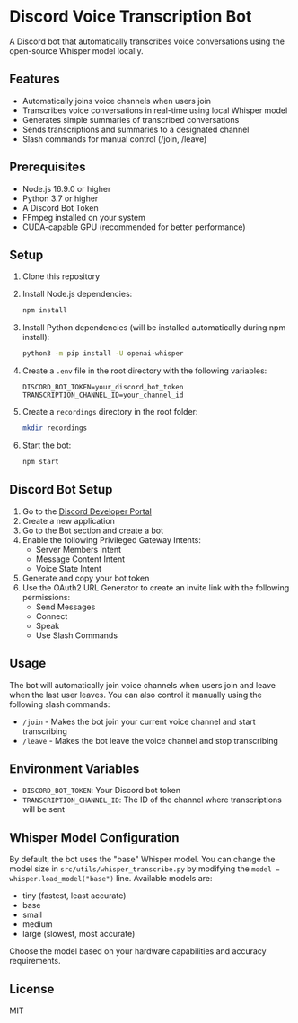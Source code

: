 # Discord Voice Transcription Bot

A Discord bot that automatically transcribes voice conversations using the open-source Whisper model locally.

## Features

- Automatically joins voice channels when users join
- Transcribes voice conversations in real-time using local Whisper model
- Generates simple summaries of transcribed conversations
- Sends transcriptions and summaries to a designated channel
- Slash commands for manual control (/join, /leave)

## Prerequisites

- Node.js 16.9.0 or higher
- Python 3.7 or higher
- A Discord Bot Token
- FFmpeg installed on your system
- CUDA-capable GPU (recommended for better performance)

## Setup

1. Clone this repository
2. Install Node.js dependencies:
   ```bash
   npm install
   ```

3. Install Python dependencies (will be installed automatically during npm install):
   ```bash
   python3 -m pip install -U openai-whisper
   ```

4. Create a `.env` file in the root directory with the following variables:
   ```
   DISCORD_BOT_TOKEN=your_discord_bot_token
   TRANSCRIPTION_CHANNEL_ID=your_channel_id
   ```

5. Create a `recordings` directory in the root folder:
   ```bash
   mkdir recordings
   ```

6. Start the bot:
   ```bash
   npm start
   ```

## Discord Bot Setup

1. Go to the [Discord Developer Portal](https://discord.com/developers/applications)
2. Create a new application
3. Go to the Bot section and create a bot
4. Enable the following Privileged Gateway Intents:
   - Server Members Intent
   - Message Content Intent
   - Voice State Intent
5. Generate and copy your bot token
6. Use the OAuth2 URL Generator to create an invite link with the following permissions:
   - Send Messages
   - Connect
   - Speak
   - Use Slash Commands

## Usage

The bot will automatically join voice channels when users join and leave when the last user leaves. You can also control it manually using the following slash commands:

- `/join` - Makes the bot join your current voice channel and start transcribing
- `/leave` - Makes the bot leave the voice channel and stop transcribing

## Environment Variables

- `DISCORD_BOT_TOKEN`: Your Discord bot token
- `TRANSCRIPTION_CHANNEL_ID`: The ID of the channel where transcriptions will be sent

## Whisper Model Configuration

By default, the bot uses the "base" Whisper model. You can change the model size in `src/utils/whisper_transcribe.py` by modifying the `model = whisper.load_model("base")` line. Available models are:
- tiny (fastest, least accurate)
- base
- small
- medium
- large (slowest, most accurate)

Choose the model based on your hardware capabilities and accuracy requirements.

## License

MIT 